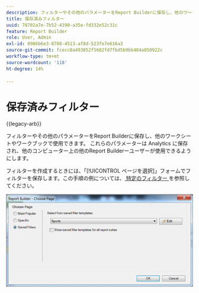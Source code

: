 ```yaml
---
description: フィルターやその他のパラメーターをReport Builderに保存し、他のワークシートやワークブックで使用できます。 これらのパラメーターは Analytics に保存され、他のコンピューター上の他のReport Builderーユーザーが使用できるようにします。
title: 保存済みフィルター
uuid: 78702a7e-7b52-4390-a35e-fd332e52c31c
feature: Report Builder
role: User, Admin
exl-id: 0986b6e3-8708-4513-af8d-523fe7e616a3
source-git-commit: fcecc8a493852f5682fd7fbd5b9bb484a850922c
workflow-type: tm+mt
source-wordcount: '118'
ht-degree: 14%

---
```


# 保存済みフィルター

{{legacy-arb}}

フィルターやその他のパラメーターをReport Builderに保存し、他のワークシートやワークブックで使用できます。 これらのパラメーターは Analytics に保存され、他のコンピューター上の他のReport Builderーユーザーが使用できるようにします。

フィルターを作成するときには、「[!UICONTROL ページを選択]」フォームでフィルターを保存します。この手順の例については、[ 特定のフィルター ](/help/analyze/legacy-report-builder/layout/c-filter-dimensions/t-specific-filters.md) を参照してください。

![ ページを選択フォームのスクリーンショット、および一番人気、特定、保存済みのフィルターページのオプション ](assets/choose_page_saved.png)
